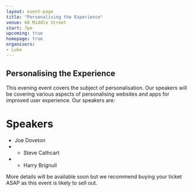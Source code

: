 ```yaml
---
layout: event-page  
title: "Personalising the Experience"
venue: 68 Middle Street
start: 7pm
upcoming: true
homepage: true
organisers:
- Luke
---
```


## Personalising the Experience

This evening event covers the subject of personalisation. Our speakers will be covering various aspects of personalising websites and apps for improved user experience. Our speakers are:

# Speakers
* Joe Doveton
* * Steve Cathcart
* * Harry Brignull

More details will be available soon but we recommend buying your ticket ASAP as this event is likely to sell out.

